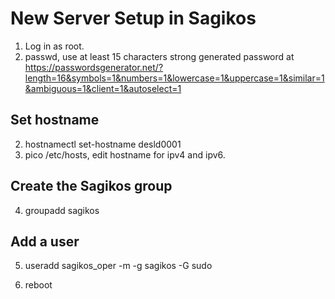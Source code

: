 # New Server Setup in Sagikos
1. Log in as root.
2. passwd, use at least 15 characters strong generated password at https://passwordsgenerator.net/?length=16&symbols=1&numbers=1&lowercase=1&uppercase=1&similar=1&ambiguous=1&client=1&autoselect=1

## Set hostname
2. hostnamectl set-hostname desld0001
3. pico /etc/hosts, edit hostname for ipv4 and ipv6.

## Create the Sagikos group
4. groupadd sagikos

## Add a user
5. useradd sagikos_oper -m -g sagikos -G sudo


6. reboot
